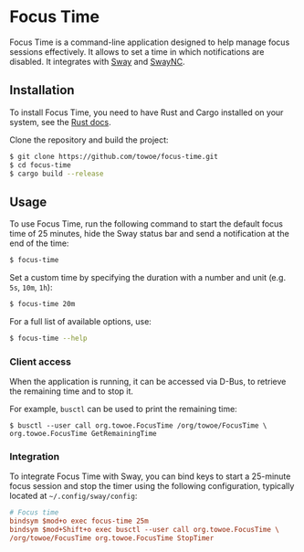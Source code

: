 # Focus Time

Focus Time is a command-line application designed to help manage focus sessions
effectively. It allows to set a time in which notifications are disabled. It
integrates with [Sway](https://github.com/swaywm/sway/) and
[SwayNC](https://github.com/ErikReider/SwayNotificationCenter/).

## Installation

To install Focus Time, you need to have Rust and Cargo installed on your
system, see the [Rust docs](https://www.rust-lang.org/tools/install).

Clone the repository and build the project:

```sh
$ git clone https://github.com/towoe/focus-time.git
$ cd focus-time
$ cargo build --release
```

## Usage

To use Focus Time, run the following command to start the default focus time of
25 minutes, hide the Sway status bar and send a notification at the end of the
time:

```sh
$ focus-time
```

Set a custom time by specifying the duration with a number and unit (e.g. `5s`,
`10m`, `1h`):

```sh
$ focus-time 20m
```

For a full list of available options, use:

```sh
$ focus-time --help
```

### Client access

When the application is running, it can be accessed via D-Bus, to retrieve the
remaining time and to stop it.

For example, `busctl` can be used to print the remaining time:

```
$ busctl --user call org.towoe.FocusTime /org/towoe/FocusTime \
org.towoe.FocusTime GetRemainingTime
```

### Integration

To integrate Focus Time with Sway, you can bind keys to start a 25-minute focus
session and stop the timer using the following configuration, typically located
at `~/.config/sway/config`:

```ini
# Focus time
bindsym $mod+o exec focus-time 25m
bindsym $mod+Shift+o exec busctl --user call org.towoe.FocusTime \
/org/towoe/FocusTime org.towoe.FocusTime StopTimer
```
